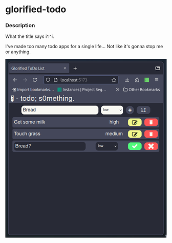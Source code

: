 # glorified-todo

### Description
What the title says i^.^i.

I've made too many todo apps for a single life... Not like it's gonna stop me or anything.

![todo-preview](./preview/todo-preview.png)
